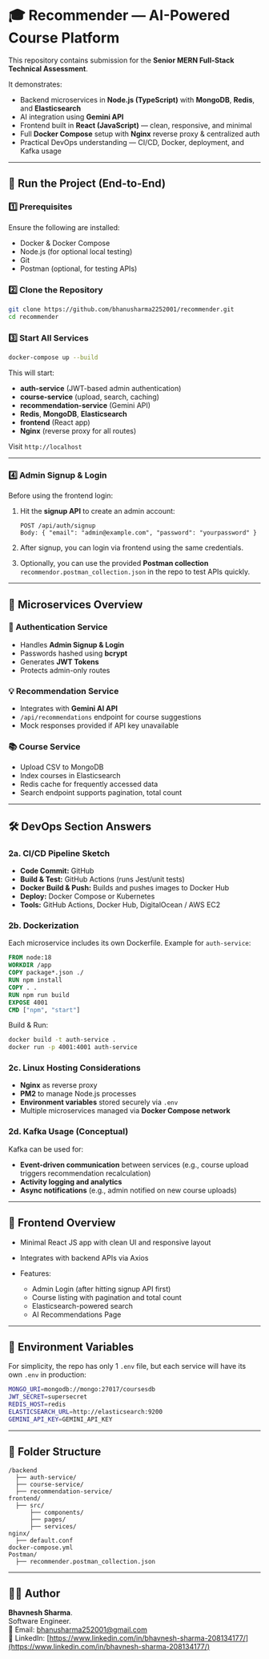 # 🎓 Recommender — AI-Powered Course Platform

This repository contains submission for the **Senior MERN Full-Stack Technical Assessment**.

It demonstrates:

- Backend microservices in **Node.js (TypeScript)** with **MongoDB**, **Redis**, and **Elasticsearch**
- AI integration using **Gemini API**
- Frontend built in **React (JavaScript)** — clean, responsive, and minimal
- Full **Docker Compose** setup with **Nginx** reverse proxy & centralized auth
- Practical DevOps understanding — CI/CD, Docker, deployment, and Kafka usage

---

## 🚀 Run the Project (End-to-End)

### 1️⃣ Prerequisites

Ensure the following are installed:

- Docker & Docker Compose
- Node.js (for optional local testing)
- Git
- Postman (optional, for testing APIs)

### 2️⃣ Clone the Repository

```bash
git clone https://github.com/bhanusharma2252001/recommender.git
cd recommender
```

### 3️⃣ Start All Services

```bash
docker-compose up --build
```

This will start:

- **auth-service** (JWT-based admin authentication)
- **course-service** (upload, search, caching)
- **recommendation-service** (Gemini API)
- **Redis**, **MongoDB**, **Elasticsearch**
- **frontend** (React app)
- **Nginx** (reverse proxy for all routes)

Visit `http://localhost`

---

### 4️⃣ Admin Signup & Login

Before using the frontend login:

1. Hit the **signup API** to create an admin account:

   ```
   POST /api/auth/signup
   Body: { "email": "admin@example.com", "password": "yourpassword" }
   ```

2. After signup, you can login via frontend using the same credentials.
3. Optionally, you can use the provided **Postman collection** `recommendor.postman_collection.json` in the repo to test APIs quickly.

---

## 🧠 Microservices Overview

### 🔐 Authentication Service

- Handles **Admin Signup & Login**
- Passwords hashed using **bcrypt**
- Generates **JWT Tokens**
- Protects admin-only routes

### 💡 Recommendation Service

- Integrates with **Gemini AI API**
- `/api/recommendations` endpoint for course suggestions
- Mock responses provided if API key unavailable

### 📚 Course Service

- Upload CSV to MongoDB
- Index courses in Elasticsearch
- Redis cache for frequently accessed data
- Search endpoint supports pagination, total count

---

## 🛠️ DevOps Section Answers

### **2a. CI/CD Pipeline Sketch**

- **Code Commit:** GitHub
- **Build & Test:** GitHub Actions (runs Jest/unit tests)
- **Docker Build & Push:** Builds and pushes images to Docker Hub
- **Deploy:** Docker Compose or Kubernetes
- **Tools:** GitHub Actions, Docker Hub, DigitalOcean / AWS EC2

### **2b. Dockerization**

Each microservice includes its own Dockerfile. Example for `auth-service`:

```Dockerfile
FROM node:18
WORKDIR /app
COPY package*.json ./
RUN npm install
COPY . .
RUN npm run build
EXPOSE 4001
CMD ["npm", "start"]
```

Build & Run:

```bash
docker build -t auth-service .
docker run -p 4001:4001 auth-service
```

### **2c. Linux Hosting Considerations**

- **Nginx** as reverse proxy
- **PM2** to manage Node.js processes
- **Environment variables** stored securely via `.env`
- Multiple microservices managed via **Docker Compose network**

### **2d. Kafka Usage (Conceptual)**

Kafka can be used for:

- **Event-driven communication** between services (e.g., course upload triggers recommendation recalculation)
- **Activity logging and analytics**
- **Async notifications** (e.g., admin notified on new course uploads)

---

## 🧩 Frontend Overview

- Minimal React JS app with clean UI and responsive layout
- Integrates with backend APIs via Axios
- Features:

  - Admin Login (after hitting signup API first)
  - Course listing with pagination and total count
  - Elasticsearch-powered search
  - AI Recommendations Page

---

## 💾 Environment Variables

For simplicity, the repo has only 1 `.env` file, but each service will have its own `.env` in production:

```bash
MONGO_URI=mongodb://mongo:27017/coursesdb
JWT_SECRET=supersecret
REDIS_HOST=redis
ELASTICSEARCH_URL=http://elasticsearch:9200
GEMINI_API_KEY=GEMINI_API_KEY
```

---

## 📂 Folder Structure

```
/backend
  ├── auth-service/
  ├── course-service/
  ├── recommendation-service/
frontend/
  ├── src/
      ├── components/
      ├── pages/
      ├── services/
nginx/
  ├── default.conf
docker-compose.yml
Postman/
  ├── recommender.postman_collection.json
```

---

## 🧑‍💻 Author

**Bhavnesh Sharma**.<br />
Software Engineer.<br />
📧 Email: [bhanusharma252001@gmail.com](mailto:bhanusharma252001@gmail.com)
<br />💼 LinkedIn: [https://www.linkedin.com/in/bhavnesh-sharma-208134177/](https://www.linkedin.com/in/bhavnesh-sharma-208134177/)

